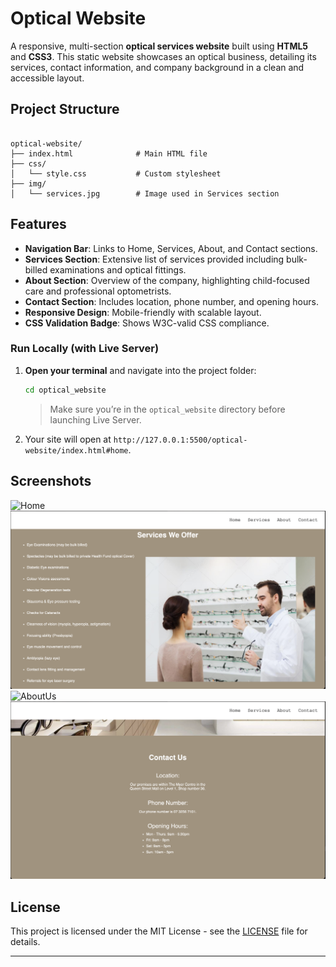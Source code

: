 # Optical Website

A responsive, multi-section **optical services website** built using **HTML5** and **CSS3**. This static website showcases an optical business, detailing its services, contact information, and company background in a clean and accessible layout.

## Project Structure

```

optical-website/
├── index.html              # Main HTML file
├── css/
│   └── style.css           # Custom stylesheet
├── img/
│   └── services.jpg        # Image used in Services section

```

## Features

- **Navigation Bar**: Links to Home, Services, About, and Contact sections.
- **Services Section**: Extensive list of services provided including bulk-billed examinations and optical fittings.
- **About Section**: Overview of the company, highlighting child-focused care and professional optometrists.
- **Contact Section**: Includes location, phone number, and opening hours.
- **Responsive Design**: Mobile-friendly with scalable layout.
- **CSS Validation Badge**: Shows W3C-valid CSS compliance.

### Run Locally (with Live Server)

1. **Open your terminal** and navigate into the project folder:

   ```bash
   cd optical_website
   ```

   > Make sure you’re in the `optical_website` directory before launching Live Server.

2. Your site will open at `http://127.0.0.1:5500/optical-website/index.html#home`.

## Screenshots

![Home](docs/screenshots/title.png)
![Services](docs/screenshots/services.png)
![AboutUs](docs/screenshots/aboutUs.png)
![Contact](docs/screenshots/contact.png)

## License

This project is licensed under the MIT License - see the [LICENSE](LICENSE) file for details.

---

